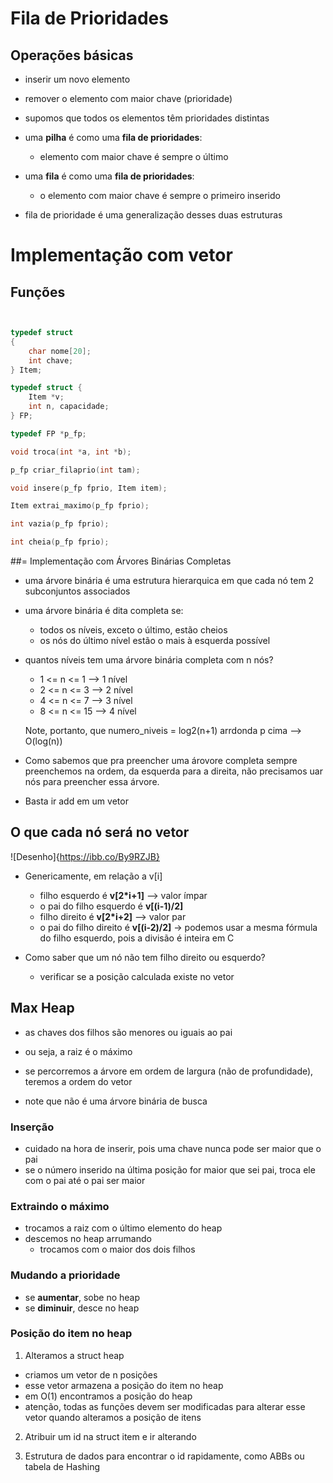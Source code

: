 # Fila de Prioridades 

## Operações básicas
* inserir um novo elemento 
* remover o elemento com maior chave (prioridade)
* supomos que todos os elementos têm prioridades distintas

* uma **pilha** é como uma **fila de prioridades**:
    * elemento com maior chave é sempre o último

* uma **fila** é como uma **fila de prioridades**:
    * o elemento com maior chave é sempre o primeiro inserido 

* fila de prioridade é uma generalização desses duas estruturas


# Implementação com vetor 

## Funções

```C


typedef struct
{
    char nome[20];
    int chave;
} Item;

typedef struct {
    Item *v;
    int n, capacidade;
} FP;

typedef FP *p_fp;

void troca(int *a, int *b); 

p_fp criar_filaprio(int tam);

void insere(p_fp fprio, Item item);

Item extrai_maximo(p_fp fprio);

int vazia(p_fp fprio);

int cheia(p_fp fprio);

```

##= Implementação com Árvores Binárias Completas

* uma árvore binária é uma estrutura hierarquica em que cada nó tem 2 subconjuntos associados
* uma árvore binária é dita completa se:
    * todos os níveis, exceto o último, estão cheios
    * os nós do último nível estão o mais à esquerda possível 
    
* quantos níveis tem uma árvore binária completa com n nós?
    * 1 <= n <= 1 --> 1 nível  
    * 2 <= n <= 3 --> 2 nível  
    * 4 <= n <= 7 --> 3 nível  
    * 8 <= n <= 15 --> 4 nível  

    Note, portanto, que numero_niveis = log2(n+1) arrdonda p cima --> O(log(n))

* Como sabemos que pra preencher uma árovore completa sempre preenchemos na ordem, da esquerda para a direita, não precisamos uar nós para preencher essa árvore. 
* Basta ir add em um vetor

## O que cada nó será no vetor

![Desenho]{https://ibb.co/By9RZJB}

* Genericamente, em relação a v[i]

    * filho esquerdo é **v[2*i+1]** --> valor ímpar
    * o pai do filho esquerdo é **v[(i-1)/2]**
    * filho direito é **v[2*i+2]** --> valor par
    * o pai do filho direito é **v[(i-2)/2]** -> podemos usar a mesma fórmula do filho esquerdo, pois a divisão é inteira em C

* Como saber que um nó não tem filho direito ou esquerdo?
    * verificar se a posição calculada existe no vetor 

## Max Heap 

* as chaves dos filhos são menores ou iguais ao pai 
* ou seja, a raiz é o máximo 

* se percorremos a árvore em ordem de largura (não de profundidade), teremos a ordem do vetor 
* note que não é uma árvore binária de busca 

### Inserção 
* cuidado na hora de inserir, pois uma chave nunca pode ser maior que o pai 
* se o número inserido na última posição for maior que sei pai, troca ele com o pai até o pai ser maior 

### Extraindo o máximo 
* trocamos a raiz com o último elemento do heap 
* descemos no heap arrumando 
    * trocamos com o maior dos dois filhos 

### Mudando a prioridade
* se **aumentar**, sobe no heap 
* se **diminuir**, desce no heap

### Posição do item no heap 

1) Alteramos a struct heap 
* criamos um vetor de n posições
* esse vetor armazena a posição do item no heap
* em O(1) encontramos a posição do heap 
* atenção, todas as funções devem ser modificadas para alterar esse vetor quando alteramos a posição de itens 

2) Atribuir um id na struct item e ir alterando 

3) Estrutura de dados para encontrar o id rapidamente, como ABBs ou tabela de Hashing 



